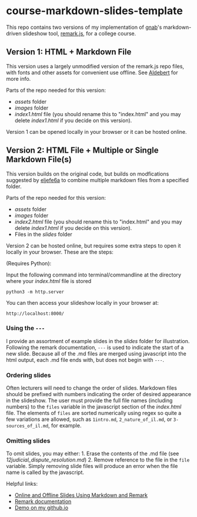# course-markdown-slides-template

This repo contains two versions of my implementation of [gnab](https://github.com/gnab)'s markdown-driven slideshow tool, [remark.js](https://remarkjs.com/), for a college course. 

## Version 1: HTML + Markdown File

This version uses a largely unmodified version of the remark.js repo files, with fonts and other assets for convenient use offline. See [Aldebert](https://galdebert.github.io/posts/remark-1/) for more info.

Parts of the repo needed for this version:
- _assets_ folder
- _images_ folder
- _index1.html_ file (you should rename this to "index.html" and you may delete _index1.html_ if you decide on this version).

Version 1 can be opened locally in your browser or it can be hosted online.

## Version 2: HTML File + Multiple or Single Markdown File(s)

This version builds on the original code, but builds on modfications suggested by [eljefe6a](https://github.com/eljefe6a) to combine multiple markdown files from a specified folder. 

Parts of the repo needed for this version:
- _assets_ folder
- _images_ folder
- _index2.html_ file (you should rename this to "index.html" and you may delete _index1.html_ if you decide on this version).
- Files in the _slides_ folder 

Version 2 can be hosted online, but requires some extra steps to open it locally in your browser. These are the steps:

(Requires Python):

Input the following command into terminal/commandline at the directory where your _index.html_ file is stored
```
python3 -m http.server
```

You can then access your slideshow locally in your browser at:
```
http://localhost:8000/
```

### Using the ```---```
I provide an assortment of example slides in the _slides_ folder for illustration. Following the remark documentation, ```---``` is used to indicate the start of a new slide. Because all of the .md files are merged using javascript into the html output, each .md file ends with, but does not begin with ```---```.

### Ordering slides

Often lecturers will need to change the order of slides. Markdown files should be prefixed with numbers indicating the order of desired appearance in the slideshow. The user must provide the full file names (including numbers) to the ```files``` variable in the javascript section of the _index.html_ file. The elements of ```files``` are sorted numerically using regex so quite a few variations are allowed, such as ```1intro.md```, ```2_nature_of_il.md```, or ```3-sources_of_il.md```, for example.

### Omitting slides
To omit slides, you may either:
    1. Erase the contents of the .md file (see _12judicial_dispute_resolution.md_)
    2. Remove reference to the file in the ```file``` variable. Simply removing slide files will produce an error when the file name is called by the javascript.


Helpful links:

- [Online and Offline Slides Using Markdown and Remark](https://galdebert.github.io/posts/remark-1/)
- [Remark documentation](https://github.com/gnab/remark)
- [Demo on my github.io](https://joshuascriven.github.io/democms)
